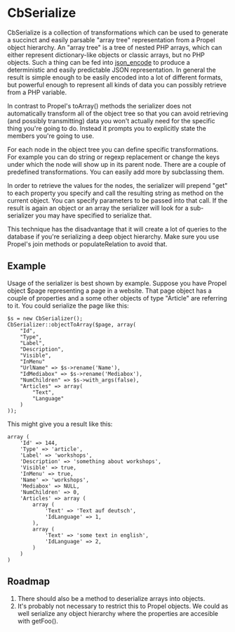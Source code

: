 # CbSerialize

CbSerialize is a collection of transformations which can be used to generate a
succinct and easily parsable "array tree" representation from a Propel object
hierarchy. An "array tree" is a tree of nested PHP arrays, which can either
represent dictionary-like objects or classic arrays, but no PHP objects. Such a
thing can be fed into [json_encode](http://php.net/json_encode) to produce a
deterministic and easily predictable JSON representation. In general the result
is simple enough to be easily encoded into a lot of different formats, but
powerful enough to represent all kinds of data you can possibly retrieve from a
PHP variable.

In contrast to Propel's toArray() methods the serializer does not automatically
transform all of the object tree so that you can avoid retrieving (and possibly
transmitting) data you won't actually need for the specific thing you're going
to do. Instead it prompts you to explicitly state the members you're going to
use.

For each node in the object tree you can define specific transformations. For
example you can do string or regexp replacement or change the keys under which
the node will show up in its parent node. There are a couple of predefined
transformations. You can easily add more by subclassing them.

In order to retrieve the values for the nodes, the serializer will prepend "get"
to each property you specify and call the resulting string as method on the
current object. You can specify parameters to be passed into that call. If the
result is again an object or an array the serializer will look for a
sub-serializer you may have specified to serialize that.

This technique has the disadvantage that it will create a lot of queries to the
database if you're serializing a deep object hierarchy. Make sure you use
Propel's join methods or populateRelation to avoid that.

## Example

Usage of the serializer is best shown by example. Suppose you have Propel object
$page representing a page in a website. That page object has a couple of
properties and a some other objects of type "Article" are referring to it. You
could serialize the page like this:

    $s = new CbSerializer();
    CbSerializer::objectToArray($page, array(
        "Id",
        "Type",
        "Label",
        "Description",
        "Visible",
        "InMenu"
        "UrlName" => $s->rename('Name'),
        "IdMediabox" => $s->rename('Mediabox'),
        "NumChildren" => $s->with_args(false),
        "Articles" => array(
            "Text",
            "Language"
        )
    ));

This might give you a result like this:

    array (
        'Id' => 144,
        'Type' => 'article',
        'Label' => 'workshops',
        'Description' => 'something about workshops',
        'Visible' => true,
        'InMenu' => true,
        'Name' => 'workshops',
        'Mediabox' => NULL,
        'NumChildren' => 0,
        'Articles' => array (
            array (
                'Text' => 'Text auf deutsch',
                'IdLanguage' => 1,
            ),
            array (
                'Text' => 'some text in english',
                'IdLanguage' => 2,
            )
        )
    )

## Roadmap

 1. There should also be a method to deserialize arrays into objects.
 2. It's probably not necessary to restrict this to Propel objects. We could as
    well serialize any object hierarchy where the properties are accesible with
    getFoo().